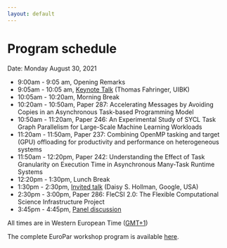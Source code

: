 ```yaml
---
layout: default
---
```


# Program schedule

Date: Monday August 30, 2021

* 9:00am - 9:05 am, Opening Remarks
* 9:05am - 10:05 am, [Keynote Talk](keynote.html)  (Thomas Fahringer, UIBK)
* 10:05am - 10:20am, Morning Break
* 10:20am - 10:50am, Paper 287: Accelerating Messages by Avoiding Copies in an Asynchronous Task-based Programming Model
* 10:50am - 11:20am, Paper 246: An Experimental Study of SYCL Task Graph Parallelism for Large-Scale Machine Learning Workloads
* 11:20am - 11:50am, Paper 237: Combining OpenMP tasking and target (GPU) offloading for productivity and performance on heterogeneous systems
* 11:50am - 12:20pm, Paper 242: Understanding the Effect of Task Granularity on Execution Time in Asynchronous Many-Task Runtime Systems
* 12:20pm - 1:30pm, Lunch Break
* 1:30pm - 2:30pm, [Invited talk](invited-talk.html) (Daisy S. Hollman, Google, USA)
* 2:30pm - 3:00pm, Paper 286: FleCSI 2.0: The Flexible Computational Science Infrastructure Project
* 3:45pm - 4:45pm, [Panel discussion](panel.html)

All times are in Western European Time ([GMT+1](https://24timezones.com/Lisbon/time))

The complete EuroPar workshop program is available [here](https://2021.euro-par.org/program/workshops/).
